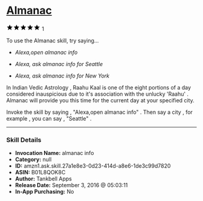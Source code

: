 # [Almanac](http://alexa.amazon.com/#skills/amzn1.ask.skill.27a1e8e3-0d23-414d-a8e6-1de3c99d7820)
![5 stars](../../images/ic_star_black_18dp_1x.png)![5 stars](../../images/ic_star_black_18dp_1x.png)![5 stars](../../images/ic_star_black_18dp_1x.png)![5 stars](../../images/ic_star_black_18dp_1x.png)![5 stars](../../images/ic_star_black_18dp_1x.png) 1

To use the Almanac skill, try saying...

* *Alexa,open almanac info*

* *Alexa, ask almanac info for Seattle*

* *Alexa, ask almanac info for New York*

In Indian Vedic Astrology , Raahu Kaal is one of the eight portions of a day considered inauspicious due to it's association with the unlucky 'Raahu' . Almanac will provide you this time for the current day at your specified city. 

Invoke the skill by saying , "Alexa,open almanac info" . Then say a city , for example , you can say , "Seattle" .

***

### Skill Details

* **Invocation Name:** almanac info
* **Category:** null
* **ID:** amzn1.ask.skill.27a1e8e3-0d23-414d-a8e6-1de3c99d7820
* **ASIN:** B01L8QOK8C
* **Author:** Tankbell Apps
* **Release Date:** September 3, 2016 @ 05:03:11
* **In-App Purchasing:** No
